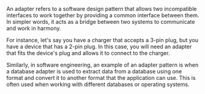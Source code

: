 

An adapter refers to a software design pattern that allows two incompatible interfaces to work together by providing a common interface between them. In simpler words, it acts as a bridge between two systems to communicate and work in harmony.

For instance, let's say you have a charger that accepts a 3-pin plug, but you have a device that has a 2-pin plug. In this case, you will need an adapter that fits the device's plug and allows it to connect to the charger.

Similarly, in software engineering, an example of an adapter pattern is when a database adapter is used to extract data from a database using one format and convert it to another format that the application can use. This is often used when working with different databases or operating systems.